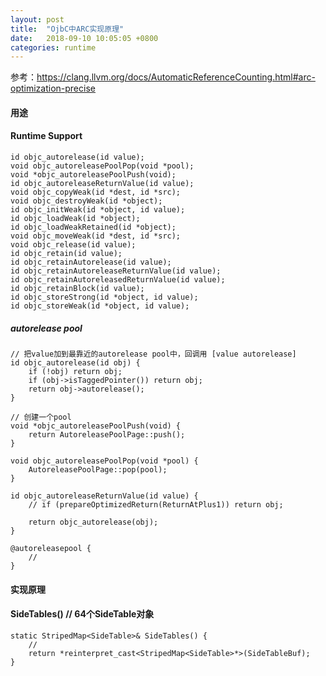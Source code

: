 ```yaml
---
layout: post
title:  "OjbC中ARC实现原理"
date:   2018-09-10 10:05:05 +0800
categories: runtime
---
```


参考：https://clang.llvm.org/docs/AutomaticReferenceCounting.html#arc-optimization-precise

#### 用途

#### Runtime Support
    id objc_autorelease(id value);
    void objc_autoreleasePoolPop(void *pool);
    void *objc_autoreleasePoolPush(void);
    id objc_autoreleaseReturnValue(id value);
    void objc_copyWeak(id *dest, id *src);
    void objc_destroyWeak(id *object);
    id objc_initWeak(id *object, id value);
    id objc_loadWeak(id *object);
    id objc_loadWeakRetained(id *object);
    void objc_moveWeak(id *dest, id *src);
    void objc_release(id value);
    id objc_retain(id value);
    id objc_retainAutorelease(id value);
    id objc_retainAutoreleaseReturnValue(id value);
    id objc_retainAutoreleasedReturnValue(id value);
    id objc_retainBlock(id value);
    id objc_storeStrong(id *object, id value);
    id objc_storeWeak(id *object, id value);

##### autorelease pool
    // 把value加到最靠近的autorelease pool中，回调用 [value autorelease]
    id objc_autorelease(id obj) {
        if (!obj) return obj;
        if (obj->isTaggedPointer()) return obj;
        return obj->autorelease();
    }

    // 创建一个pool
    void *objc_autoreleasePoolPush(void) {
        return AutoreleasePoolPage::push();
    }

    void objc_autoreleasePoolPop(void *pool) {
        AutoreleasePoolPage::pop(pool);
    }

    id objc_autoreleaseReturnValue(id value) {
        // if (prepareOptimizedReturn(ReturnAtPlus1)) return obj;

        return objc_autorelease(obj);
    }

    @autoreleasepool {
        //    
    }




#### 实现原理
#### SideTables() // 64个SideTable对象

    static StripedMap<SideTable>& SideTables() {
        // 
        return *reinterpret_cast<StripedMap<SideTable>*>(SideTableBuf);
    }



